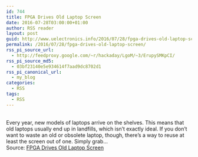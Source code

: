 ```yaml
---
id: 744
title: FPGA Drives Old Laptop Screen
date: 2016-07-28T03:00:00+01:00
author: RSS reader
layout: post
guid: http://www.uelectronics.info/2016/07/28/fpga-drives-old-laptop-screen/
permalink: /2016/07/28/fpga-drives-old-laptop-screen/
rss_pi_source_url:
  - http://feedproxy.google.com/~r/hackaday/LgoM/~3/ErupySMKpCI/
rss_pi_source_md5:
  - 03bf23140e5e934614f7aad9dc8702d1
rss_pi_canonical_url:
  - my_blog
categories:
  - RSS
tags:
  - RSS
---
```

&#013;  
Every year, new models of laptops arrive on the shelves. This means that old laptops usually end up in landfills, which isn’t exactly ideal. If you don’t want to waste an old or obsolete laptop, though, there’s a way to reuse at least the screen out of one. Simply grab…&#013;  
Source: <a href="http://feedproxy.google.com/~r/hackaday/LgoM/~3/ErupySMKpCI/" target="_blank">FPGA Drives Old Laptop Screen</a>
